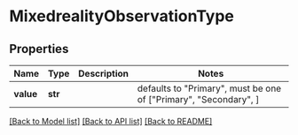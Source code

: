 # MixedrealityObservationType


## Properties
Name | Type | Description | Notes
------------ | ------------- | ------------- | -------------
**value** | **str** |  | defaults to "Primary",  must be one of ["Primary", "Secondary", ]

[[Back to Model list]](../README.md#documentation-for-models) [[Back to API list]](../README.md#documentation-for-api-endpoints) [[Back to README]](../README.md)


